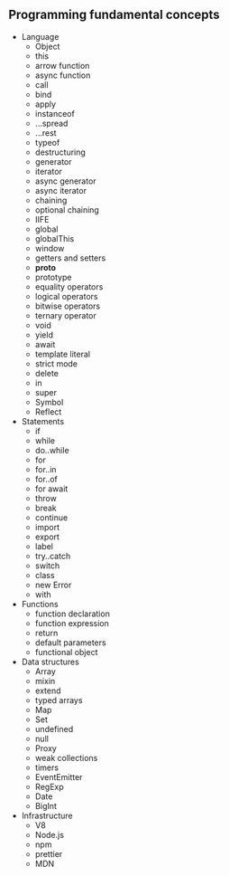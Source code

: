 ## Programming fundamental concepts

- Language
  - Object
  - this
  - arrow function
  - async function
  - call
  - bind
  - apply
  - instanceof
  - ...spread
  - ...rest
  - typeof
  - destructuring
  - generator
  - iterator
  - async generator
  - async iterator
  - chaining
  - optional chaining
  - IIFE
  - global
  - globalThis
  - window
  - getters and setters
  - __proto__
  - prototype
  - equality operators
  - logical operators
  - bitwise operators
  - ternary operator
  - void
  - yield
  - await
  - template literal
  - strict mode
  - delete
  - in
  - super
  - Symbol
  - Reflect
- Statements
  - if
  - while
  - do..while
  - for
  - for..in
  - for..of
  - for await
  - throw
  - break
  - continue
  - import
  - export
  - label
  - try..catch
  - switch
  - class
  - new Error
  - with
- Functions
  - function declaration
  - function expression
  - return
  - default parameters
  - functional object
- Data structures
  - Array
  - mixin
  - extend
  - typed arrays
  - Map
  - Set
  - undefined
  - null
  - Proxy
  - weak collections
  - timers
  - EventEmitter
  - RegExp
  - Date
  - BigInt
- Infrastructure
  - V8
  - Node.js
  - npm
  - prettier
  - MDN
